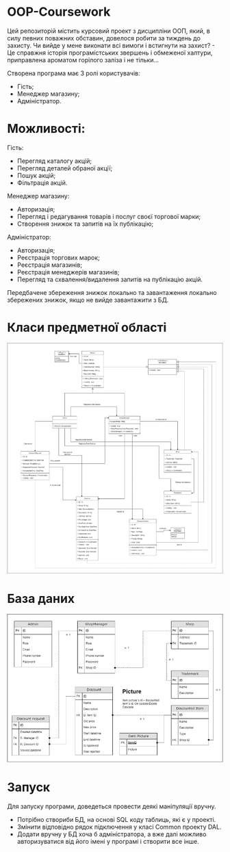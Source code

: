 # OOP-Coursework
Цей репозиторій містить курсовий проект з дисципліни ООП, який, в силу певних поважних обставин, довелося робити за тиждень до захисту. Чи вийде у мене виконати всі вимоги і встигнути на захист? - Це справжня історія програмістських звершень і обмеженої халтури, приправлена ароматом горілого заліза і не тільки...

Створена програма має 3 ролі користувачів:
- Гість;
- Менеджер магазину;
- Адміністратор.

# Можливості:

Гість: 
- Перегляд каталогу акцій;
- Перегляд деталей обраної акції;
- Пошук акцій;
- Фільтрація акцій.

Менеджер магазину:
- Авторизація;
- Перегляд і редагування товарів і послуг своєї торгової марки;
- Створення знижок та запитів на їх публікацію;

Адміністратор:
- Авторизація;
- Реєстрація торгових марок;
- Реєстрація магазинів;
- Реєстрація менеджерів магазинів;
- Перегляд та схвалення/видалення запитів на публікацію акцій.

Передбачене збереження знижок локально та завантаження локально збережених знижок, якщо не вийде завантажити з БД.

# Класи предметної області
![./doc/%D0%9A%D0%BB%D0%B0%D1%81%D0%B8%20%D0%BF%D1%80%D0%B5%D0%B4%D0%BC%D0%B5%D1%82%D0%BD%D0%BE%D1%97%20%D0%BE%D0%B1%D0%BB%D0%B0%D1%81%D1%82%D1%96.png](https://github.com/Heugene/OOP-Coursework/blob/master/doc/%D0%9A%D0%BB%D0%B0%D1%81%D0%B8%20%D0%BF%D1%80%D0%B5%D0%B4%D0%BC%D0%B5%D1%82%D0%BD%D0%BE%D1%97%20%D0%BE%D0%B1%D0%BB%D0%B0%D1%81%D1%82%D1%96.png)

# База даних
![./doc/Database.png](https://github.com/Heugene/OOP-Coursework/blob/master/doc/Database.png)

# Запуск
Для запуску програми, доведеться провести деякі маніпуляції вручну. 

- Потрібно створиби БД, на основі SQL коду таблиць, які є у проекті.
- Змінити відповідно рядок підключення у класі Common проекту DAL.
- Додати вручну у БД хоча б адміністратора, а вже далі можливо авторизуватися від його імені у програмі і створити все інше.
